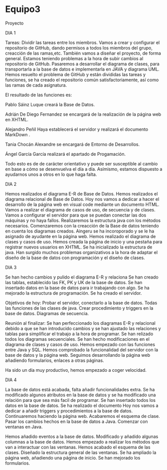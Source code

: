# Equipo3
Proyecto


DIA 1


Tareas:
Dividir las tareas entre los miembros.
Vamos a crear y configurar el repositorio de GitHub, dando permisos a todos los miembros del grupo, creacción de las ramas,etc.
También vamos a diseñar el proyecto, de forma general.
Estamos teniendo problemas a la hora de subir cambios al repositorio de GitHub.
Pasaremos a desarrollar el diagrama de clases, para transportarla a la base de datos e implementarla en JAVA y diagrama UML.
Hemos resuelto el problema de GitHub y están divididas las tareas y funciones, se ha creado el repositorio común satisfactoriamente, así como las ramas de cada asignatura.

El resultado de las funciones es:

Pablo Sáinz Luque creará la Base de Datos.

Adrián De Diego Fernandez se encargará de la realización de la página web en XHTML.

Alejandro Peñil Haya establecerá el servidor y realizará el documento MarkDown .

Tania Chocán Alexandre  se encargará de Entorno de Desarrollos.

Ángel García García realizará el apartado de Progamación.

Todo esto es de de carácter orientativo y puede ser susceptible al cambio en base a cómo se desenvuelva el día a día. Asímismo, estamos dispuesto a ayudarnos unos a otros en lo que haga falta.



DIA 2


Hemos realizados el diagrama E-R de Base de Datos.
Hemos realizados el diagrama relacional de Base de Datos.
Hoy nos vamos a dedicar a hacer el desarrollo de la página web en visual code mediante un documento HTML.
Vamos a realizar el diagrama de casos de uso, de secuencia y de clases.
Vamos a configurar el servidor para que se puedan conectar las dos máquinas y no haya fallos.
Realizaremos la estructura java con los métodos necesarios.
Comenzaremos con la creacción de la Base de datos teniendo en cuenta los diagramas creados.
Aingeru se ha incoroporado y se le ha asignado de ayudante en la página web.
Hemos realizado el diagrama de clases y casos de uso.
Hemos creada la página de inicio y una pestaña para registrar nuevos usuarios en XHTML.
Se ha  inicializado la estructura  de java.
Han surgido muchos problemas organizativos a la hora de adaptar el diseño de la base de datos con programación y el diseño de clases.

DIA 3


Se han hecho cambios y pulido el diagrama E-R y relaciona
Se han creado las tablas, establecido las FK, PK y UK de la base de datos. 
Se han insertado datos en la base de datos para ir trabajando con algo.
Se ha mejorado la estructura de programación.
Se ha creado el servidor.

Objetivos de hoy:
Probar el servidor, conectarlo a la base de datos.
Todas las funciones de las clases de java.
Crear procedimiento y triggers en la base de datos.
Diagramas de secuencia.

Reunión al finalizar:
Se han perfeccionado los diagramas E-R y relacional debido a que se han introducido cambios y se han ajustado las relaciones y tablas para simplificar el trabajo a la hora de programar.
Se han relizado todos los diagramas secuenciales.
Se han hecho modificaciones en el diagrama de clases y casos de uso.
Hemos empezado con las funciones entre Java y SQL.
Hemos comprobado  la funcionalidad del servidor con la base de datos y la página web.
Seguimos desarrollando la página web añadiendo formularios, enlaces a otras páginas.

Ha sido un día muy productivo, hemos empezado a coger velocidad.


DIA 4


La base de datos está acabada, falta añadir funcionalidades extra.
Se ha modificado algunos atributos en la base de datos y se ha modificado una relación para que sea  más facil de programar.
Se han insertado todos los datos en la base de datos.
Se ha realizado el documento 
Hoy nos vamos a dedicar a añadir triggers y procedimientos a la base de datos.
Continuaremos haciendo la página web.
Acabaremos el esquema de clase.
Pasar los cambios hechos en la base de datos a Java.
Comenzar con ventanas en Java.

Hemos añadido eventos a la base de datos.
Modificado y añadido algunas columnas a la base de datos.
Hemos empezado a realizar los métodos que van a interactuar con las ventanas.
Hemos acabado el esquema de las clases.
Diseñado la estructura general de las ventanas.
Se ha ampliado la página web, añadiendo una página de inicio.
Se han mejorado los formularios.


